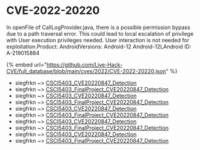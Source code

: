 # CVE-2022-20220

In openFile of CallLogProvider.java, there is a possible permission bypass due to a path traversal error. This could lead to local escalation of privilege with User execution privileges needed. User interaction is not needed for exploitation.Product: AndroidVersions: Android-12 Android-12LAndroid ID: A-219015884

{% embed url="https://github.com/Live-Hack-CVE/full_database/blob/main/cves/2022/CVE-2022-20220.json" %}


* siegfrkn ~> [CSCI5403_CVE20220847_Detection](https://www.alice-snow.ru/2022/database/cve-2022-20220/csci5403_cve20220847_detection-siegfrkn)
* siegfrkn ~> [CSCI5403_FinalProject_CVE20220847_Detection](https://www.alice-snow.ru/2022/database/cve-2022-20220/csci5403_finalproject_cve20220847_detection-siegfrkn)
* siegfrkn ~> [CSCI5403_CVE20220847_Detection](https://www.alice-snow.ru/2022/database/cve-2022-20220/csci5403_cve20220847_detection-siegfrkn)
* siegfrkn ~> [CSCI5403_FinalProject_CVE20220847_Detection](https://www.alice-snow.ru/2022/database/cve-2022-20220/csci5403_finalproject_cve20220847_detection-siegfrkn)
* siegfrkn ~> [CSCI5403_CVE20220847_Detection](https://www.alice-snow.ru/2022/database/cve-2022-20220/csci5403_cve20220847_detection-siegfrkn)
* siegfrkn ~> [CSCI5403_FinalProject_CVE20220847_Detection](https://www.alice-snow.ru/2022/database/cve-2022-20220/csci5403_finalproject_cve20220847_detection-siegfrkn)
* siegfrkn ~> [CSCI5403_CVE20220847_Detection](https://www.alice-snow.ru/2022/database/cve-2022-20220/csci5403_cve20220847_detection-siegfrkn)
* siegfrkn ~> [CSCI5403_FinalProject_CVE20220847_Detection](https://www.alice-snow.ru/2022/database/cve-2022-20220/csci5403_finalproject_cve20220847_detection-siegfrkn)
* siegfrkn ~> [CSCI5403_CVE20220847_Detection](https://www.alice-snow.ru/2022/database/cve-2022-20220/csci5403_cve20220847_detection-siegfrkn)
* siegfrkn ~> [CSCI5403_FinalProject_CVE20220847_Detection](https://www.alice-snow.ru/2022/database/cve-2022-20220/csci5403_finalproject_cve20220847_detection-siegfrkn)